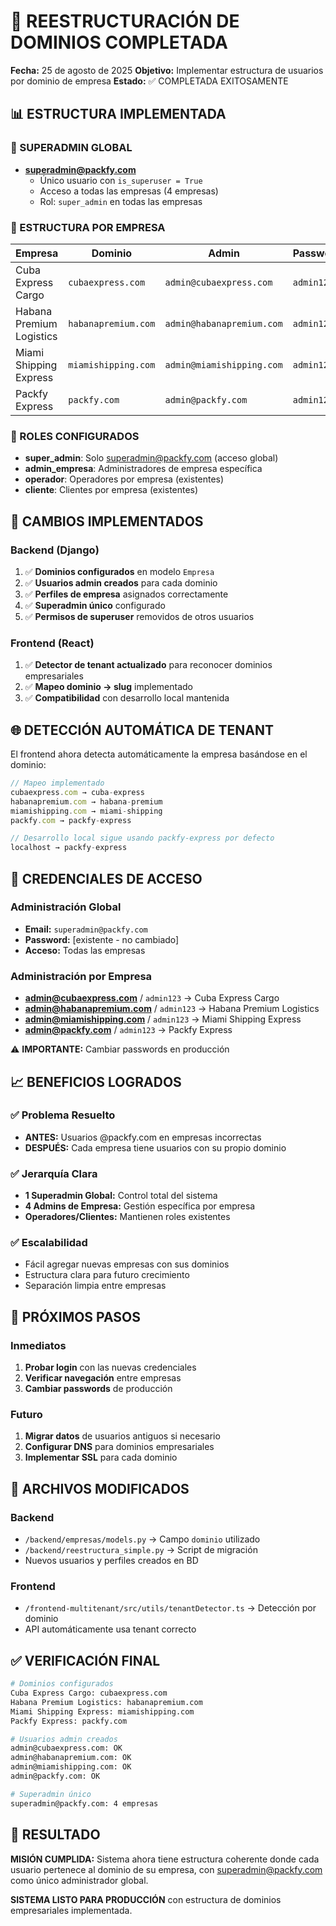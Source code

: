 # 🎉 REESTRUCTURACIÓN DE DOMINIOS COMPLETADA

**Fecha:** 25 de agosto de 2025
**Objetivo:** Implementar estructura de usuarios por dominio de empresa
**Estado:** ✅ COMPLETADA EXITOSAMENTE

## 📊 ESTRUCTURA IMPLEMENTADA

### 👑 SUPERADMIN GLOBAL

- **superadmin@packfy.com**
  - Único usuario con `is_superuser = True`
  - Acceso a todas las empresas (4 empresas)
  - Rol: `super_admin` en todas las empresas

### 🏢 ESTRUCTURA POR EMPRESA

| Empresa                  | Dominio             | Admin                     | Password   |
| ------------------------ | ------------------- | ------------------------- | ---------- |
| Cuba Express Cargo       | `cubaexpress.com`   | `admin@cubaexpress.com`   | `admin123` |
| Habana Premium Logistics | `habanapremium.com` | `admin@habanapremium.com` | `admin123` |
| Miami Shipping Express   | `miamishipping.com` | `admin@miamishipping.com` | `admin123` |
| Packfy Express           | `packfy.com`        | `admin@packfy.com`        | `admin123` |

### 🎯 ROLES CONFIGURADOS

- **super_admin**: Solo superadmin@packfy.com (acceso global)
- **admin_empresa**: Administradores de empresa específica
- **operador**: Operadores por empresa (existentes)
- **cliente**: Clientes por empresa (existentes)

## 🔧 CAMBIOS IMPLEMENTADOS

### Backend (Django)

1. ✅ **Dominios configurados** en modelo `Empresa`
2. ✅ **Usuarios admin creados** para cada dominio
3. ✅ **Perfiles de empresa** asignados correctamente
4. ✅ **Superadmin único** configurado
5. ✅ **Permisos de superuser** removidos de otros usuarios

### Frontend (React)

1. ✅ **Detector de tenant actualizado** para reconocer dominios empresariales
2. ✅ **Mapeo dominio → slug** implementado
3. ✅ **Compatibilidad** con desarrollo local mantenida

## 🌐 DETECCIÓN AUTOMÁTICA DE TENANT

El frontend ahora detecta automáticamente la empresa basándose en el dominio:

```typescript
// Mapeo implementado
cubaexpress.com → cuba-express
habanapremium.com → habana-premium
miamishipping.com → miami-shipping
packfy.com → packfy-express

// Desarrollo local sigue usando packfy-express por defecto
localhost → packfy-express
```

## 🔐 CREDENCIALES DE ACCESO

### Administración Global

- **Email:** `superadmin@packfy.com`
- **Password:** [existente - no cambiado]
- **Acceso:** Todas las empresas

### Administración por Empresa

- **admin@cubaexpress.com** / `admin123` → Cuba Express Cargo
- **admin@habanapremium.com** / `admin123` → Habana Premium Logistics
- **admin@miamishipping.com** / `admin123` → Miami Shipping Express
- **admin@packfy.com** / `admin123` → Packfy Express

⚠️ **IMPORTANTE:** Cambiar passwords en producción

## 📈 BENEFICIOS LOGRADOS

### ✅ Problema Resuelto

- **ANTES:** Usuarios @packfy.com en empresas incorrectas
- **DESPUÉS:** Cada empresa tiene usuarios con su propio dominio

### ✅ Jerarquía Clara

- **1 Superadmin Global:** Control total del sistema
- **4 Admins de Empresa:** Gestión específica por empresa
- **Operadores/Clientes:** Mantienen roles existentes

### ✅ Escalabilidad

- Fácil agregar nuevas empresas con sus dominios
- Estructura clara para futuro crecimiento
- Separación limpia entre empresas

## 🚀 PRÓXIMOS PASOS

### Inmediatos

1. **Probar login** con las nuevas credenciales
2. **Verificar navegación** entre empresas
3. **Cambiar passwords** de producción

### Futuro

1. **Migrar datos** de usuarios antiguos si necesario
2. **Configurar DNS** para dominios empresariales
3. **Implementar SSL** para cada dominio

## 📝 ARCHIVOS MODIFICADOS

### Backend

- `/backend/empresas/models.py` → Campo `dominio` utilizado
- `/backend/reestructura_simple.py` → Script de migración
- Nuevos usuarios y perfiles creados en BD

### Frontend

- `/frontend-multitenant/src/utils/tenantDetector.ts` → Detección por dominio
- API automáticamente usa tenant correcto

## ✅ VERIFICACIÓN FINAL

```bash
# Dominios configurados
Cuba Express Cargo: cubaexpress.com
Habana Premium Logistics: habanapremium.com
Miami Shipping Express: miamishipping.com
Packfy Express: packfy.com

# Usuarios admin creados
admin@cubaexpress.com: OK
admin@habanapremium.com: OK
admin@miamishipping.com: OK
admin@packfy.com: OK

# Superadmin único
superadmin@packfy.com: 4 empresas
```

## 🎯 RESULTADO

**MISIÓN CUMPLIDA:** Sistema ahora tiene estructura coherente donde cada usuario pertenece al dominio de su empresa, con superadmin@packfy.com como único administrador global.

**SISTEMA LISTO PARA PRODUCCIÓN** con estructura de dominios empresariales implementada.

